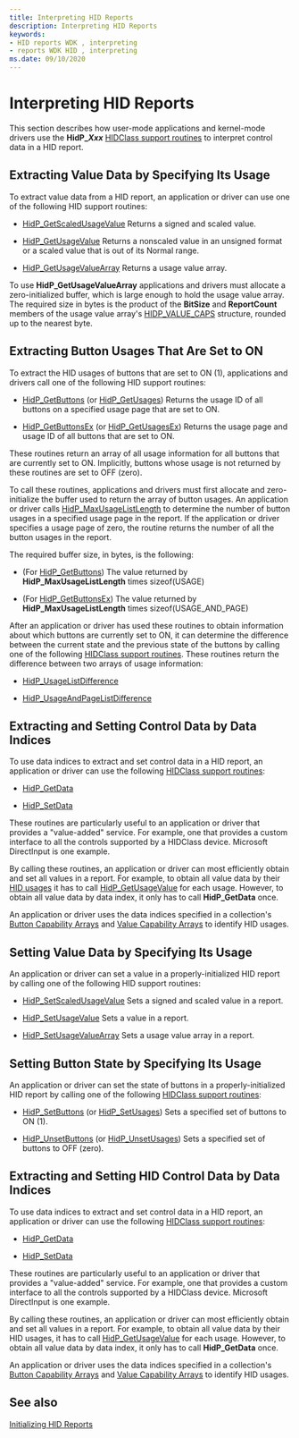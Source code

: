 ```yaml
---
title: Interpreting HID Reports
description: Interpreting HID Reports
keywords:
- HID reports WDK , interpreting
- reports WDK HID , interpreting
ms.date: 09/10/2020
---
```


# Interpreting HID Reports

This section describes how user-mode applications and kernel-mode drivers use the **HidP\_*Xxx*** [HIDClass support routines](/windows-hardware/drivers/ddi/_hid) to interpret control data in a HID report.

## Extracting Value Data by Specifying Its Usage

To extract value data from a HID report, an application or driver can use one of the following HID support routines:

- [HidP_GetScaledUsageValue](/windows-hardware/drivers/ddi/hidpi/nf-hidpi-hidp_getscaledusagevalue)
Returns a signed and scaled value.

- [HidP_GetUsageValue](/windows-hardware/drivers/ddi/hidpi/nf-hidpi-hidp_getusagevalue)
Returns a nonscaled value in an unsigned format or a scaled value that is out of its Normal range.

- [HidP_GetUsageValueArray](/windows-hardware/drivers/ddi/hidpi/nf-hidpi-hidp_getusagevaluearray)
Returns a usage value array.

To use **HidP_GetUsageValueArray** applications and drivers must allocate a zero-initialized buffer, which is large enough to hold the usage value array. The required size in bytes is the product of the **BitSize** and **ReportCount** members of the usage value array's [HIDP_VALUE_CAPS](/windows-hardware/drivers/ddi/hidpi/ns-hidpi-_hidp_value_caps) structure, rounded up to the nearest byte.

## Extracting Button Usages That Are Set to ON

To extract the HID usages of buttons that are set to ON (1), applications and drivers call one of the following HID support routines:

- [HidP_GetButtons](/windows-hardware/drivers/ddi/hidpi/#functionsfunctions) (or [HidP_GetUsages](/windows-hardware/drivers/ddi/hidpi/nf-hidpi-hidp_getusages))
Returns the usage ID of all buttons on a specified usage page that are set to ON.

- [HidP_GetButtonsEx](/windows-hardware/drivers/ddi/hidpi/#hidp_getbuttonsex) (or [HidP_GetUsagesEx](/windows-hardware/drivers/ddi/hidpi/nf-hidpi-hidp_getusagesex))
Returns the usage page and usage ID of all buttons that are set to ON.

These routines return an array of all usage information for all buttons that are currently set to ON. Implicitly, buttons whose usage is not returned by these routines are set to OFF (zero).

To call these routines, applications and drivers must first allocate and zero-initialize the buffer used to return the array of button usages. An application or driver calls [HidP_MaxUsageListLength](/windows-hardware/drivers/ddi/hidpi/nf-hidpi-hidp_maxusagelistlength) to determine the number of button usages in a specified usage page in the report. If the application or driver specifies a usage page of zero, the routine returns the number of all the button usages in the report.

The required buffer size, in bytes, is the following:

- (For [HidP_GetButtons](/windows-hardware/drivers/ddi/hidpi/#functionsfunctions)) The value returned by **HidP_MaxUsageListLength** times sizeof(USAGE)

- (For [HidP_GetButtonsEx](/windows-hardware/drivers/ddi/hidpi/#hidp_getbuttonsex)) The value returned by **HidP_MaxUsageListLength** times sizeof(USAGE_AND_PAGE)

After an application or driver has used these routines to obtain information about which buttons are currently set to ON, it can determine the difference between the current state and the previous state of the buttons by calling one of the following [HIDClass support routines](/windows-hardware/drivers/ddi/_hid/#hidclass-support-routines). These routines return the difference between two arrays of usage information:

- [HidP_UsageListDifference](/windows-hardware/drivers/ddi/hidpi/nf-hidpi-hidp_usagelistdifference)

- [HidP_UsageAndPageListDifference](/windows-hardware/drivers/ddi/hidpi/nf-hidpi-hidp_usageandpagelistdifference)

## Extracting and Setting Control Data by Data Indices

To use data indices to extract and set control data in a HID report, an application or driver can use the following [HIDClass support routines](/windows-hardware/drivers/ddi/_hid/#hidclass-support-routines):

- [HidP_GetData](/windows-hardware/drivers/ddi/hidpi/nf-hidpi-hidp_getdata)

- [HidP_SetData](/windows-hardware/drivers/ddi/hidpi/nf-hidpi-hidp_setdata)

These routines are particularly useful to an application or driver that provides a "value-added" service. For example, one that provides a custom interface to all the controls supported by a HIDClass device. Microsoft DirectInput is one example.

By calling these routines, an application or driver can most efficiently obtain and set all values in a report. For example, to obtain all value data by their [HID usages](./hid-usages.md) it has to call [HidP_GetUsageValue](/windows-hardware/drivers/ddi/hidpi/nf-hidpi-hidp_getusagevalue) for each usage. However, to obtain all value data by data index, it only has to call **HidP_GetData** once.

An application or driver uses the data indices specified in a collection's [Button Capability Arrays](./button-capability-arrays.md) and [Value Capability Arrays](./value-capability-arrays.md) to identify HID usages.

## Setting Value Data by Specifying Its Usage

An application or driver can set a value in a properly-initialized HID report by calling one of the following HID support routines:

- [HidP_SetScaledUsageValue](/windows-hardware/drivers/ddi/hidpi/nf-hidpi-hidp_setscaledusagevalue)
Sets a signed and scaled value in a report.

- [HidP_SetUsageValue](/windows-hardware/drivers/ddi/hidpi/nf-hidpi-hidp_setusagevalue)
Sets a value in a report.

- [HidP_SetUsageValueArray](/windows-hardware/drivers/ddi/hidpi/nf-hidpi-hidp_setusagevaluearray)
Sets a usage value array in a report.

## Setting Button State by Specifying Its Usage

An application or driver can set the state of buttons in a properly-initialized HID report by calling one of the following [HIDClass support routines](/windows-hardware/drivers/ddi/_hid/#hidclass-support-routines):

- [HidP_SetButtons](/windows-hardware/drivers/ddi/hidpi/#hidp_setbuttons) (or [HidP_SetUsages](/windows-hardware/drivers/ddi/hidpi/nf-hidpi-hidp_setusages))
Sets a specified set of buttons to ON (1).

- [HidP_UnsetButtons](/windows-hardware/drivers/ddi/hidpi/#hidp_unsetbuttons) (or [HidP_UnsetUsages](/windows-hardware/drivers/ddi/hidpi/nf-hidpi-hidp_unsetusages))
Sets a specified set of buttons to OFF (zero).

## Extracting and Setting HID Control Data by Data Indices

To use data indices to extract and set control data in a HID report, an application or driver can use the following [HIDClass support routines](/windows-hardware/drivers/ddi/_hid/#hidclass-support-routines):

- [HidP_GetData](/windows-hardware/drivers/ddi/hidpi/nf-hidpi-hidp_getdata)

- [HidP_SetData](/windows-hardware/drivers/ddi/hidpi/nf-hidpi-hidp_setdata)

These routines are particularly useful to an application or driver that provides a "value-added" service. For example, one that provides a custom interface to all the controls supported by a HIDClass device. Microsoft DirectInput is one example.

By calling these routines, an application or driver can most efficiently obtain and set all values in a report. For example, to obtain all value data by their HID usages, it has to call [HidP_GetUsageValue](/windows-hardware/drivers/ddi/hidpi/nf-hidpi-hidp_getusagevalue) for each usage. However, to obtain all value data by data index, it only has to call **HidP_GetData** once.

An application or driver uses the data indices specified in a collection's [Button Capability Arrays](./button-capability-arrays.md) and [Value Capability Arrays](./value-capability-arrays.md) to identify HID usages.

## See also

[Initializing HID Reports](initializing-hid-reports.md)
